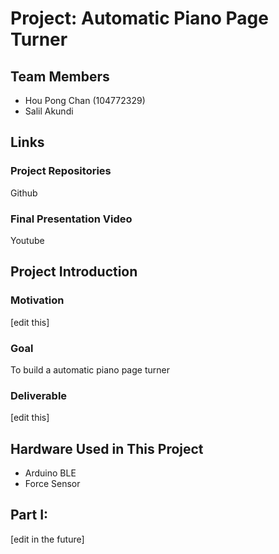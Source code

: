 # Project: Automatic Piano Page Turner

## Team Members
- Hou Pong Chan (104772329)
- Salil Akundi 

## Links
### Project Repositories
Github
### Final Presentation Video
Youtube

## Project Introduction
### Motivation
[edit this]
### Goal
To build a automatic piano page turner 
### Deliverable
[edit this]

## Hardware Used in This Project
- Arduino BLE
- Force Sensor

## Part I: 
[edit in the future]
